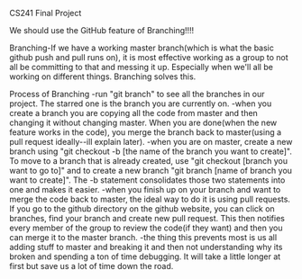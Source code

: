 CS241 Final Project

We should use the GitHub feature of Branching!!!!

Branching-If we have a working master branch(which is what the basic github push and pull runs on), it is most effective working as a group to not all
be committing to that and messing it up. Especially when we'll all be working on different things. Branching solves this.

Process of Branching
-run "git branch" to see all the branches in our project. The starred one is the branch you are currently on.
-when you create a branch you are copying all the code from master and then changing it without changing master. When you are done(when the new feature works in the code), you merge the branch back to master(using a pull request ideally--ill explain later).
-when you are on master, create a new branch using "git checkout -b [the name of the branch you want to create]". To move to a branch that is already created, use "git checkout [branch you want to go to]" and to create a new branch "git branch [name of branch you want to create]". The -b statement consolidates those two statements into one and makes it easier.
-when you finish up on your branch and want to merge the code back to master, the ideal way to do it is using pull requests. If you go to the github directory on the github website, you can click on branches, find your branch and create new pull request. This then notifies every member of the group to review the code(if they want) and then you can merge it to the master branch.
-the thing this prevents most is us all adding stuff to master and breaking it and then not understanding why its broken and spending a ton of time debugging. It will take a little longer at first but save us a lot of time down the road.
